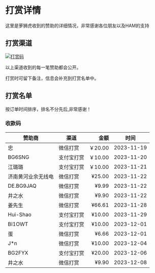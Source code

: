 # 打赏详情

这里是萝狮虎收到的赞助的详细情况，非常感谢各位朋友以及HAM的支持

## 打赏渠道

[![打赏码](https://github.com/losehu/uv-k5-firmware-chinese/blob/main/payment/show.png)](https://github.com/losehu/uv-k5-firmware-chinese/blob/main/payment/payment-codes.md)

以上渠道收到的每一笔赞助都会公开。

打赏时可留下备注，信息会补充到打赏名单中。

## 打赏名单

按订单时间排序，排名不分先后,非常感谢！

### 收款码

| 赞助商       | 渠道    |     金额 | 时间         |
|-----------|-------|-------:|------------|
| 忠         | 微信打赏  | ￥20.00 | 2023-11-19 |
| BG6SNG    | 支付宝打赏 | ￥10.00 | 2023-11-20 |
| 江璐璐       | 支付宝打赏 | ￥10.00 | 2023-11-21 |
| 济南黄河业余无线电 | 微信打赏  | ¥25.00 | 2023-11-22 |
| DE.BG9JAQ | 微信打赏  |  ¥9.99 | 2023-11-22 |
| 井之水       | 微信打赏  |  ¥9.90 | 2023-11-22 |
| 姜先生       | 微信打赏  | ¥66.61 | 2023-11-28 |
| Hui-Shao  | 支付宝打赏 | ¥10.00 | 2023-11-29 |
| BI1OWT    | 支付宝打赏 | ¥10.00 | 2023-12-01 |
| 蛋         | 微信打赏  |  ¥6.66 | 2023-12-01 |
| J*n       | 微信打赏  | ¥10.00 | 2023-12-04 |
| BG2FYX       | 支付宝打赏  | ¥20.00 | 2023-12-06 |
| 井之水       | 微信打赏  |  ¥9.90 | 2023-12-08 |






